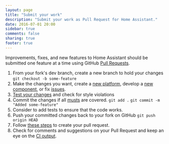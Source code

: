```yaml
---
layout: page
title: "Submit your work"
description: "Submit your work as Pull Request for Home Assistant."
date: 2016-07-01 20:00
sidebar: true
comments: false
sharing: true
footer: true
---
```


Improvements, fixes, and new features to Home Assistant should be submitted one feature at a time using GitHub [Pull Requests](https://help.github.com/articles/using-pull-requests).

 1. From your fork's dev branch, create a new branch to hold your changes
    `git checkout -b some-feature`
 2. Make the changes you want, create a [new platform](/developers/add_new_platform/), develop a [new component](/developers/creating_components/), or fix [issues](https://github.com/home-assistant/home-assistant/issues).
 3. [Test your changes](/developers/development_testing/) and check for style violations
 4. Commit the changes if all [musts](/developers/development_checklist/) are covered.
    `git add .`
    `git commit -m "Added some-feature"`
 5. Consider to add tests to ensure that the code works.
 6. Push your committed changes back to your fork on GitHub
    `git push origin HEAD`
 7. Follow [these steps](https://help.github.com/articles/creating-a-pull-request/) to create your pull request.
 8. Check for comments and suggestions on your Pull Request and keep an eye on the [CI output](https://travis-ci.org/home-assistant/home-assistant/).

